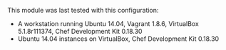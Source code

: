 This module  was last tested with this configuration:

* A workstation running Ubuntu 14.04, Vagrant 1.8.6, VirtualBox 5.1.8r111374, Chef Development Kit 0.18.30
* Ubuntu 14.04 instances on VirtualBox, Chef Development Kit 0.18.30
